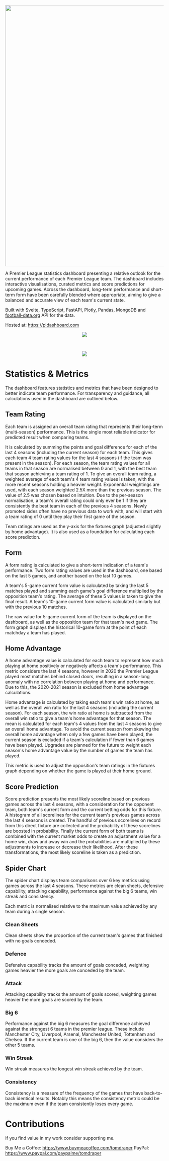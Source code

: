 <p align="center">
  <img width="830" src="https://user-images.githubusercontent.com/41476809/227160125-c2fdc601-9e32-431c-9ecf-fb0046041c4f.png" />
</p>

A Premier League statistics dashboard presenting a relative outlook for the current performance of each Premier League team. The dashboard includes interactive visualisations, curated metrics and score predictions for upcoming games. Across the dashboard, long-term performance and short-term form have been carefully blended where appropriate, aiming to give a balanced and accurate view of each team's current state.

Built with Svelte, TypeScript, FastAPI, Plotly, Pandas, MongoDB and <a href="https://www.football-data.org/">football-data.org</a> API for the data. 

Hosted at: https://pldashboard.com

<p align="center">
  <img src="https://user-images.githubusercontent.com/41476809/193349259-57712d5f-085b-4376-9b67-2e817756772d.png"/>
</p>
<br>
<p align="center">
  <img src="https://user-images.githubusercontent.com/41476809/207646620-e3b2ab27-879c-4926-b91c-75a7e435be17.png"/>
</p>

# Statistics & Metrics

The dashboard features statistics and metrics that have been designed to better indicate team performance. For transparency and guidance, all calculations used in the dashboard are outlined below.

## Team Rating

Each team is assigned an overall team rating that represents their long-term (multi-season) performance. This is the single most reliable indicator for predicted result when comparing teams.

It is calculated by summing the points and goal difference for each of the last 4 seasons (including the current season) for each team. This gives each team 4 team rating values for the last 4 seasons (if the team was present in the season). For each season, the team rating values for all teams in that season are normalised between 0 and 1, with the best team that season achieving a team rating of 1. To give an overall team rating, a weighted average of each team's 4 team rating values is taken, with the more recent seasons holding a heavier weight. Exponential weightings are used, with each season weighted 2.5X more than the previous season. The value of 2.5 was chosen based on intuition. Due to the per-season normalisation, a team's overall rating could only ever be 1 if they are consistently the best team in each of the previous 4 seasons. Newly promoted sides often have no previous data to work with, and will start with a team rating of 0 until they play their first game of the season.

Team ratings are used as the y-axis for the fixtures graph (adjusted slightly by home advantage). It is also used as a foundation for calculating each score prediction.

## Form

A form rating is calculated to give a short-term indication of a team's performance. Two form rating values are used in the dashboard, one based on the last 5 games, and another based on the last 10 games.

A team's 5-game current form value is calculated by taking the last 5 matches played and summing each game's goal difference multiplied by the opposition team's rating. The average of these 5 values is taken to give the final result. A team's 10-game current form value is calculated similarly but with the previous 10 matches.

The raw value for 5-game current form of the team is displayed on the dashboard, as well as the opposition team for that team's next game. The form graph displays the historical 10-game form at the point of each matchday a team has played.

## Home Advantage

A home advantage value is calculated for each team to represent how much playing at home positively or negatively affects a team's performance. This metric considers the last 4 seasons, however in 2020 the Premier League played most matches behind closed doors, resulting in a season-long anomaly with no correlation between playing at home and performance. Due to this, the 2020-2021 season is excluded from home advantage calculations.

Home advantage is calculated by taking each team's win ratio at home, as well as the overall win ratio for the last 4 seasons (including the current season). For each season, the win ratio at home is subtracted from the overall win ratio to give a team's home advantage for that season. The mean is calculated for each team's 4 values from the last 4 seasons to give an overall home advantage. To avoid the current season from skewing the overall home advantage when only a few games have been played, the current season is excluded if a team's calculation if fewer than 6 games have been played. Upgrades are planned for the future to weight each season's home advantage value by the number of games the team has played.

This metric is used to adjust the opposition's team ratings in the fixtures graph depending on whether the game is played at their home ground.

## Score Prediction

Score prediction presents the most likely scoreline based on previous games across the last 4 seasons, with a consideration for the opponent team, both team's current form and the current betting odds for this fixture. A histogram of all scorelines for the current team's previous games across the last 4 seasons is created. The handful of previous scorelines on record from this direct fixture are collected and the probability of these scorelines are boosted in probability. Finally the current form of both teams is combined with the current market odds to create an adjustment value for a home win, draw and away win and the probabilities are multiplied by these adjustments to increase or decrease their likelihood. After these transformations, the most likely scoreline is taken as a prediction.

## Spider Chart

The spider chart displays team comparisons over 6 key metrics using games across the last 4 seasons. These metrics are clean sheets, defensive capability, attacking capability, performance against the big 6 teams, win streak and consistency.

Each metric is normalised relative to the maximum value achieved by any team during a single season.

### Clean Sheets

Clean sheets show the proportion of the current team's games that finished with no goals conceded.

### Defence

Defensive capability tracks the amount of goals conceded, weighting games heavier the more goals are conceded by the team.

### Attack

Attacking capability tracks the amount of goals scored, weighting games heavier the more goals are scored by the team.

### Big 6

Performance against the big 6 measures the goal difference achieved against the strongest 6 teams in the premier league. These include Manchester City, Liverpool, Arsenal, Manchester United, Tottenham and Chelsea. If the current team is one of the big 6, then the value considers the other 5 teams.

### Win Streak

Win streak measures the longest win streak achieved by the team.

### Consistency

Consistency is a measure of the frequency of the games that have back-to-back identical results. Notably this means the consistency metric could be the maximum even if the team consistently loses every game. 

# Contributions

If you find value in my work consider supporting me.

Buy Me a Coffee: https://www.buymeacoffee.com/tomdraper
PayPal: https://www.paypal.com/paypalme/tomdraper
